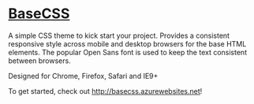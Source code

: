 # [BaseCSS](http://basecss.azurewebsites.net)
A simple CSS theme to kick start your project. Provides a consistent responsive style across mobile and desktop browsers for the base HTML elements. The popular Open Sans font is used to keep the text consistent between browsers.

Designed for Chrome, Firefox, Safari and IE9+

To get started, check out <http://basecss.azurewebsites.net>!
